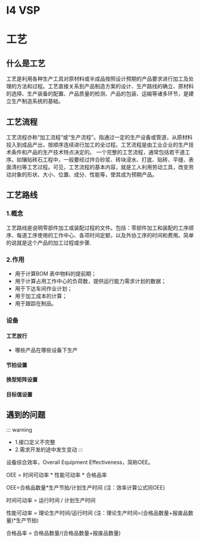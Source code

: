 <script>
console.log(123)

</script>

# I4 VSP

# 工艺

## 什么是工艺
工艺是利用各种生产工具对原材料或半成品按照设计预期的产品要求进行加工及处理的方法和过程。工艺直接关系到产品制造方案的设计、生产路线的确立、原材料的选择、生产装备的配置、产品质量的检测、产品的包装、运输等诸多环节，是建立生产制造系统的基础。

## 工艺流程
工艺流程亦称“加工流程”或“生产流程”。指通过一定的生产设备或管道，从原材料投入到成品产出，按顺序连续进行加工的全过程。工艺流程是由工业企业的生产技术条件和产品的生产技术特点决定的。
一个完整的工艺流程，通常包括若干道工序。如镶贴砖石工程中，一般要经过拌合砂浆、砖块浸水、打底、贴砖、平缝、表面清扫等工艺过程。可见，工艺流程的基本内容，就是工人利用劳动工具，改变劳动对象的形状、大小、位置、成分、性能等，使其成为预期产品。

## 工艺路线

### 1.概念
工艺路线是说明零部件加工或装配过程的文件。包括：零部件加工和装配的工序顺序、每道工序使用的工作中心、各项时间定额，以及外协工序的时间和费用。简单的说就是这个产品的加工过程或步骤.

### 2.作用

- 用于计算BOM 表中物料的提前期；
- 用于计算占用工作中心的负荷数，提供运行能力需求计划的数据；
- 用于下达车间作业计划；
- 用于加工成本的计算；
- 用于跟踪在制品。

### 设备

#### 工艺放行

- 哪些产品在哪些设备下生产

#### 节拍设置

#### 换型矩阵设置

#### 目标值设置

## 遇到的问题
::: warning
- 1.接口定义不完整
- 2.需求开发的途中发生变动
:::

设备综合效率，Overall Equipment Effectiveness，简称OEE。

OEE = 时间可动率 * 性能可动率 * 合格品率

OEE=合格品数量*生产节拍/计划生产时间 (注：效率计算公式同OEE)

时间可动率 = 运行时间 / 计划生产时间

性能可动率 = 理论生产时间/运行时间 (注：理论生产时间=(合格品数量+报废品数量)*生产节拍)

合格品率 = 合格品数量/(合格品数量+报废品数量)